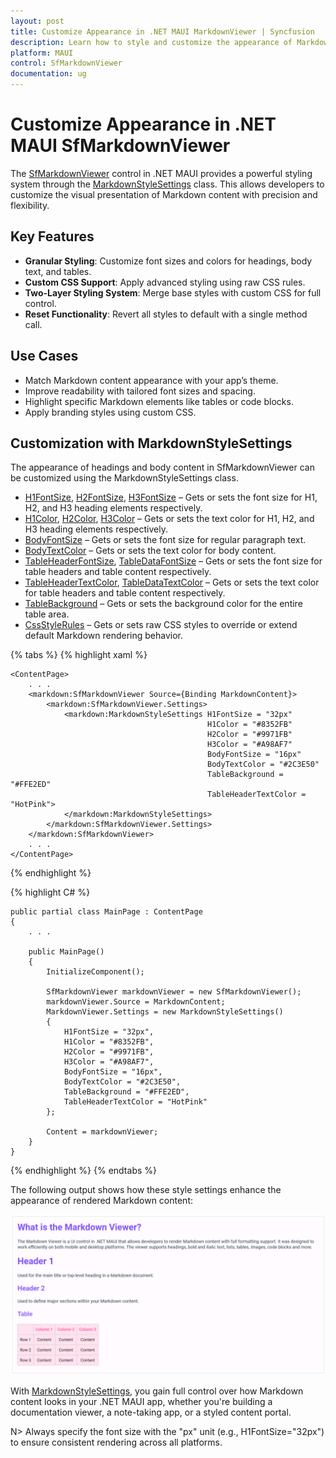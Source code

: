 ```yaml
---
layout: post
title: Customize Appearance in .NET MAUI MarkdownViewer | Syncfusion
description: Learn how to style and customize the appearance of Markdown content using the MarkdownStyleSettings class in the Syncfusion .NET MAUI MarkdownViewer control.
platform: MAUI
control: SfMarkdownViewer
documentation: ug
---
```


# Customize Appearance in .NET MAUI SfMarkdownViewer

The [SfMarkdownViewer](https://help.syncfusion.com/cr/maui/Syncfusion.Maui.MarkdownViewer.SfMarkdownViewer.html) control in .NET MAUI provides a powerful styling system through the [MarkdownStyleSettings](https://help.syncfusion.com/cr/maui/Syncfusion.Maui.MarkdownViewer.MarkdownStyleSettings.html) class. This allows developers to customize the visual presentation of Markdown content with precision and flexibility.

## Key Features

- **Granular Styling**: Customize font sizes and colors for headings, body text, and tables.
- **Custom CSS Support**: Apply advanced styling using raw CSS rules.
- **Two-Layer Styling System**: Merge base styles with custom CSS for full control.
- **Reset Functionality**: Revert all styles to default with a single method call.

## Use Cases

- Match Markdown content appearance with your app’s theme.
- Improve readability with tailored font sizes and spacing.
- Highlight specific Markdown elements like tables or code blocks.
- Apply branding styles using custom CSS.

## Customization with MarkdownStyleSettings

The appearance of headings and body content in SfMarkdownViewer can be customized using the MarkdownStyleSettings class.

- [H1FontSize](https://help.syncfusion.com/cr/maui/Syncfusion.Maui.MarkdownViewer.MarkdownStyleSettings.html#Syncfusion_Maui_MarkdownViewer_MarkdownStyleSettings_H1FontSize), [H2FontSize](https://help.syncfusion.com/cr/maui/Syncfusion.Maui.MarkdownViewer.MarkdownStyleSettings.html#Syncfusion_Maui_MarkdownViewer_MarkdownStyleSettings_H2FontSize), [H3FontSize](https://help.syncfusion.com/cr/maui/Syncfusion.Maui.MarkdownViewer.MarkdownStyleSettings.html#Syncfusion_Maui_MarkdownViewer_MarkdownStyleSettings_H3FontSize) – Gets or sets the font size for H1, H2, and H3 heading elements respectively.  
- [H1Color](https://help.syncfusion.com/cr/maui/Syncfusion.Maui.MarkdownViewer.MarkdownStyleSettings.html#Syncfusion_Maui_MarkdownViewer_MarkdownStyleSettings_H1Color), [H2Color](https://help.syncfusion.com/cr/maui/Syncfusion.Maui.MarkdownViewer.MarkdownStyleSettings.html#Syncfusion_Maui_MarkdownViewer_MarkdownStyleSettings_H2Color), [H3Color](https://help.syncfusion.com/cr/maui/Syncfusion.Maui.MarkdownViewer.MarkdownStyleSettings.html#Syncfusion_Maui_MarkdownViewer_MarkdownStyleSettings_H3Color) – Gets or sets the text color for H1, H2, and H3 heading elements respectively.  
- [BodyFontSize](https://help.syncfusion.com/cr/maui/Syncfusion.Maui.MarkdownViewer.MarkdownStyleSettings.html#Syncfusion_Maui_MarkdownViewer_MarkdownStyleSettings_BodyFontSize) – Gets or sets the font size for regular paragraph text. 
- [BodyTextColor](https://help.syncfusion.com/cr/maui/Syncfusion.Maui.MarkdownViewer.MarkdownStyleSettings.html#Syncfusion_Maui_MarkdownViewer_MarkdownStyleSettings_BodyTextColor) – Gets or sets the text color for body content.  
- [TableHeaderFontSize](https://help.syncfusion.com/cr/maui/Syncfusion.Maui.MarkdownViewer.MarkdownStyleSettings.html#Syncfusion_Maui_MarkdownViewer_MarkdownStyleSettings_TableHeaderFontSize), [TableDataFontSize](https://help.syncfusion.com/cr/maui/Syncfusion.Maui.MarkdownViewer.MarkdownStyleSettings.html#Syncfusion_Maui_MarkdownViewer_MarkdownStyleSettings_TableDataFontSize) – Gets or sets the font size for table headers and table content respectively.  
- [TableHeaderTextColor](https://help.syncfusion.com/cr/maui/Syncfusion.Maui.MarkdownViewer.MarkdownStyleSettings.html#Syncfusion_Maui_MarkdownViewer_MarkdownStyleSettings_TableHeaderTextColor), [TableDataTextColor](https://help.syncfusion.com/cr/maui/Syncfusion.Maui.MarkdownViewer.MarkdownStyleSettings.html#Syncfusion_Maui_MarkdownViewer_MarkdownStyleSettings_TableDataTextColor) – Gets or sets the text color for table headers and table content respectively.  
- [TableBackground](https://help.syncfusion.com/cr/maui/Syncfusion.Maui.MarkdownViewer.MarkdownStyleSettings.html#Syncfusion_Maui_MarkdownViewer_MarkdownStyleSettings_TableBackground) – Gets or sets the background color for the entire table area.
- [CssStyleRules](https://help.syncfusion.com/cr/maui/Syncfusion.Maui.MarkdownViewer.MarkdownStyleSettings.html#Syncfusion_Maui_MarkdownViewer_MarkdownStyleSettings_CssStyleRules) – Gets or sets raw CSS styles to override or extend default Markdown rendering behavior.

{% tabs %} 
{% highlight xaml %}

    <ContentPage>
        . . .
        <markdown:SfMarkdownViewer Source={Binding MarkdownContent}>
            <markdown:SfMarkdownViewer.Settings>
                <markdown:MarkdownStyleSettings H1FontSize = "32px"
                                                H1Color = "#8352FB"
                                                H2Color = "#9971FB"
                                                H3Color = "#A98AF7"
                                                BodyFontSize = "16px"
                                                BodyTextColor = "#2C3E50"
                                                TableBackground = "#FFE2ED"
                                                TableHeaderTextColor = "HotPink">
                </markdown:MarkdownStyleSettings>
            </markdown:SfMarkdownViewer.Settings>
        </markdown:SfMarkdownViewer>
        . . .
    </ContentPage>

{% endhighlight %}

{% highlight C# %}

    public partial class MainPage : ContentPage
    {
        . . .

        public MainPage()
        {
            InitializeComponent();  

            SfMarkdownViewer markdownViewer = new SfMarkdownViewer();
            markdownViewer.Source = MarkdownContent;
            MarkdownViewer.Settings = new MarkdownStyleSettings()
            {
                H1FontSize = "32px",
                H1Color = "#8352FB",
                H2Color = "#9971FB",
                H3Color = "#A98AF7",
                BodyFontSize = "16px",
                BodyTextColor = "#2C3E50",
                TableBackground = "#FFE2ED",
                TableHeaderTextColor = "HotPink"
            };

            Content = markdownViewer;       
        }
    }  

{% endhighlight %}
{% endtabs %} 

The following output shows how these style settings enhance the appearance of rendered Markdown content:

![Sample markdown content appearance customization](images/maui-markdown-viewer-appearance.png)

With [MarkdownStyleSettings](https://help.syncfusion.com/cr/maui/Syncfusion.Maui.MarkdownViewer.MarkdownStyleSettings.html), you gain full control over how Markdown content looks in your .NET MAUI app, whether you're building a documentation viewer, a note-taking app, or a styled content portal.

N> Always specify the font size with the "px" unit (e.g., H1FontSize="32px") to ensure consistent rendering across all platforms.